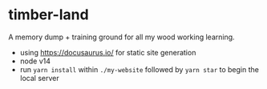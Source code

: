 # timber-land
A memory dump + training ground for all my wood working learning.

* using https://docusaurus.io/ for static site generation
* node v14
* run `yarn install` within `./my-website` followed by `yarn star` to begin the local server
